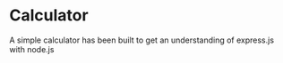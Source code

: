 # Calculator
 
A simple calculator has been built to get an understanding of express.js with node.js
